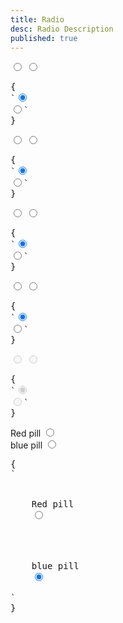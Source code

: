 ```yaml
---
title: Radio
desc: Radio Description
published: true
---
```


<script>
  import Component from "@components/Component.svelte"
</script>

<Component title="Checkbox">
<input type="radio" name="radio-1" class="radio" checked>
<input type="radio" name="radio-1" class="radio">
<pre slot="html">{
`<input type="radio" name="radio-1" class="radio" checked>
<input type="radio" name="radio-1" class="radio">`
}</pre>
</Component>

<Component title="Primary color">
<input type="radio" name="radio-2" class="radio radio-primary" checked>
<input type="radio" name="radio-2" class="radio radio-primary">
<pre slot="html">{
`<input type="radio" name="radio-2" class="radio radio-primary" checked>
<input type="radio" name="radio-2" class="radio radio-primary">`
}</pre>
</Component>

<Component title="Secondary color">
<input type="radio" name="radio-3" class="radio radio-secondary" checked>
<input type="radio" name="radio-3" class="radio radio-secondary">
<pre slot="html">{
`<input type="radio" name="radio-3" class="radio radio-secondary" checked>
<input type="radio" name="radio-3" class="radio radio-secondary">`
}</pre>
</Component>

<Component title="Accent color">
<input type="radio" name="radio-4" class="radio radio-accent" checked>
<input type="radio" name="radio-4" class="radio radio-accent">
<pre slot="html">{
`<input type="radio" name="radio-4" class="radio radio-accent" checked>
<input type="radio" name="radio-4" class="radio radio-accent">`
}</pre>
</Component>

<Component title="Disabled">
<input type="radio" name="radio-5" class="radio" disabled checked>
<input type="radio" name="radio-5" class="radio" disabled>
<pre slot="html">{
`<input type="radio" name="radio-5" class="radio" disabled checked>
<input type="radio" name="radio-5" class="radio" disabled>`
}</pre>
</Component>

<Component title="With lable and form-control and custom colors!">
<div class="flex flex-col">
  <div class="form-control w-52">
    <label class="cursor-pointer label">
      <span class="label-text">Red pill</span> 
      <input type="radio" name="radio-6" class="radio checked:bg-red-500" checked>
    </label>
  </div>
  <div class="form-control w-52">
    <label class="cursor-pointer label">
      <span class="label-text">blue pill</span> 
      <input type="radio" name="radio-6" class="radio checked:bg-blue-500" checked>
    </label>
  </div>
</div>
<pre slot="html">{
`<div class="form-control">
  <label class="cursor-pointer label">
    <span class="label-text">Red pill</span> 
    <input type="radio" name="radio-6" class="radio checked:bg-red-500" checked>
  </label>
</div>
<div class="form-control">
  <label class="cursor-pointer label">
    <span class="label-text">blue pill</span> 
    <input type="radio" name="radio-6" class="radio checked:bg-blue-500" checked>
  </label>
</div>`
}</pre>
</Component>
